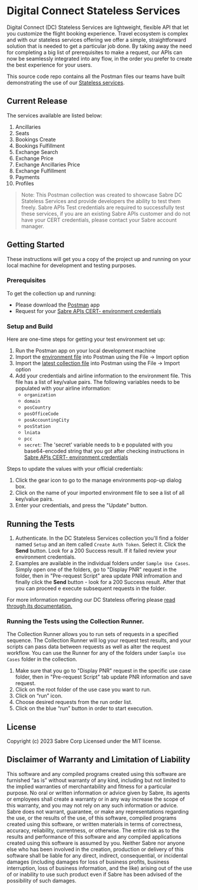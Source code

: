 # Digital Connect Stateless Services

Digital Connect (DC) Stateless Services are lightweight, flexible API that let you customize the flight booking experience. Travel ecosystem is complex and with our stateless services offering we offer a simple, straightforward solution that is needed to get a particular job done. By taking away the need for completing a big list of prerequisites to make a request, our APIs can now be seamlessly integrated into any flow, in the order you prefer to create the best experience for your users.

This source code repo contains all the Postman files our teams have built demonstrating the use of our [Stateless services](https://developer.sabre.com/node/10077).

## Current Release

The services available are listed below:

1.	Ancillaries
2.  Seats
4.  Bookings Create
5.  Bookings Fulfillment
6.  Exchange Search
7.  Exchange Price
8.  Exchange Ancillaries Price
9.  Exchange Fulfillment
10. Payments
11. Profiles


> Note: This Postman collection was created to showcase Sabre DC Stateless Services and provide developers the ability to test them freely. Sabre APIs Test credentials are required to successfully test these services, if you are an existing Sabre APIs customer and do not have your CERT credentials, please contact your Sabre account manager.

## Getting Started

These instructions will get you a copy of the project up and running on your local machine for development and testing purposes.

### Prerequisites

To get the collection up and running:

* Please download the [Postman](https://www.postman.com/) app
* Request for your [Sabre APIs CERT- environment credentials](https://developer.sabre.com/resources/getting_started_with_sabre_apis/)

### Setup and Build

Here are one-time steps for getting your test environment set up:

1. Run the Postman app on your local development machine
2. Import the [environment file](https://github.com/SabreDevStudio/postman-collections/blob/master/Digital%20Connect/Stateless%20Services/stable/DC_Stateless-Env.postman_environment.json) into Postman using the File -> Import option
3. Import the [latest collection file](https://github.com/SabreDevStudio/postman-collections/blob/master/Digital%20Connect/Stateless%20Services/stable/DC_Stateless_Services.postman_collection.json) into Postman using the File -> Import option
4. Add your credentials and airline information to the environment file. This file has a list of key/value pairs. The following variables needs to be populated with your airline information:
   * `organization`
   * `domain`
   * `posCountry`
   * `posOfficeCode`
   * `posAccountingCity`
   * `posStation`
   * `lniata`
   * `pcc`
   * `secret`: The 'secret' variable needs to b e populated with you base64-encoded string that you got after checking instructions in [Sabre APIs CERT- environment credentials](https://developer.sabre.com/resources/getting_started_with_sabre_apis/)

Steps to update the values with your official credentials:
1. Click the gear icon to go to the manage environments pop-up dialog box.
2. Click on the name of your imported environment file to see a list of all key/value pairs.
3. Enter your credentials, and press the "Update" button.

## Running the Tests
1. Authenticate. In the DC Stateless Services collection you'll find a folder named `Setup` and an item called `Create Auth Token`. Select it. Click the **Send** button. Look for a 200 Success result. If it failed review your environment credentials.
2. Examples are available in the individual folders under `Sample Use Cases`. Simply open one of the folders, go to "Display PNR" request in the folder, then in "Pre-request Script" area update PNR infromation and finally click the **Send** button - look for a 200 Success result. After that you can proceed e execute subsequent requests in the folder.

For more information regarding our DC Stateless offering please [read through its documentation.](https://developer.sabre.com/DCStateless)

### Running the Tests using the Collection Runner.
The Collection Runner allows you to run sets of requests in a specified sequence. The Collection Runner will log your request test results, and your scripts can pass data between requests as well as alter the request workflow. You can use the Runner for any of the folders under `Sample Use Cases` folder in the collection.

1.	Make sure that you go to "Display PNR" request in the specific use case folder, then in "Pre-request Script" tab update PNR information and save request.
2.	Click on the root folder of the use case you want to run.
3.	Click on “run” icon.
4.	Choose desired requests from the run order list.
5.	Click on the blue “run” button in order to start execution.

## License

Copyright (c) 2023 Sabre Corp Licensed under the MIT license.

## Disclaimer of Warranty and Limitation of Liability

This software and any compiled programs created using this software are furnished “as is” without warranty of any kind, including but not limited to the implied warranties of merchantability and fitness for a particular purpose. No oral or written information or advice given by Sabre, its agents or employees shall create a warranty or in any way increase the scope of this warranty, and you may not rely on any such information or advice.
Sabre does not warrant, guarantee, or make any representations regarding the use, or the results of the use, of this software, compiled programs created using this software, or written materials in terms of correctness, accuracy, reliability, currentness, or otherwise. The entire risk as to the results and performance of this software and any compiled applications created using this software is assumed by you. Neither Sabre nor anyone else who has been involved in the creation, production or delivery of this software shall be liable for any direct, indirect, consequential, or incidental damages (including damages for loss of business profits, business interruption, loss of business information, and the like) arising out of the use of or inability to use such product even if Sabre has been advised of the possibility of such damages.
